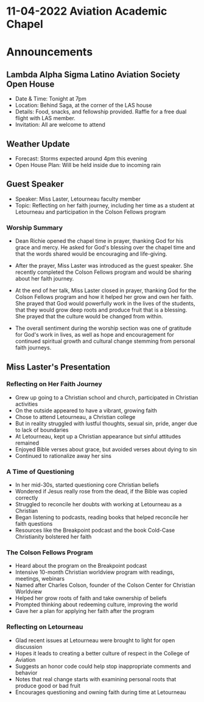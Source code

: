 # 11-04-2022 Aviation Academic Chapel



# Announcements

## Lambda Alpha Sigma Latino Aviation Society Open House
- Date & Time: Tonight at 7pm  
- Location: Behind Saga, at the corner of the LAS house
- Details: Food, snacks, and fellowship provided. Raffle for a free dual flight with LAS member. 
- Invitation: All are welcome to attend

## Weather Update
- Forecast: Storms expected around 4pm this evening
- Open House Plan: Will be held inside due to incoming rain

## Guest Speaker 
- Speaker: Miss Laster, Letourneau faculty member
- Topic: Reflecting on her faith journey, including her time as a student at Letourneau and participation in the Colson Fellows program


### Worship Summary

- Dean Richie opened the chapel time in prayer, thanking God for his grace and mercy. He asked for God's blessing over the chapel time and that the words shared would be encouraging and life-giving. 

- After the prayer, Miss Laster was introduced as the guest speaker. She recently completed the Colson Fellows program and would be sharing about her faith journey.

- At the end of her talk, Miss Laster closed in prayer, thanking God for the Colson Fellows program and how it helped her grow and own her faith. She prayed that God would powerfully work in the lives of the students, that they would grow deep roots and produce fruit that is a blessing. She prayed that the culture would be changed from within. 

- The overall sentiment during the worship section was one of gratitude for God's work in lives, as well as hope and encouragement for continued spiritual growth and cultural change stemming from personal faith journeys.


## Miss Laster's Presentation

### Reflecting on Her Faith Journey

- Grew up going to a Christian school and church, participated in Christian activities
- On the outside appeared to have a vibrant, growing faith  
- Chose to attend Letourneau, a Christian college
- But in reality struggled with lustful thoughts, sexual sin, pride, anger due to lack of boundaries
- At Letourneau, kept up a Christian appearance but sinful attitudes remained
- Enjoyed Bible verses about grace, but avoided verses about dying to sin  
- Continued to rationalize away her sins

### A Time of Questioning

- In her mid-30s, started questioning core Christian beliefs
- Wondered if Jesus really rose from the dead, if the Bible was copied correctly
- Struggled to reconcile her doubts with working at Letourneau as a Christian
- Began listening to podcasts, reading books that helped reconcile her faith questions
- Resources like the Breakpoint podcast and the book Cold-Case Christianity bolstered her faith

### The Colson Fellows Program

- Heard about the program on the Breakpoint podcast 
- Intensive 10-month Christian worldview program with readings, meetings, webinars
- Named after Charles Colson, founder of the Colson Center for Christian Worldview
- Helped her grow roots of faith and take ownership of beliefs
- Prompted thinking about redeeming culture, improving the world
- Gave her a plan for applying her faith after the program

### Reflecting on Letourneau

- Glad recent issues at Letourneau were brought to light for open discussion 
- Hopes it leads to creating a better culture of respect in the College of Aviation
- Suggests an honor code could help stop inappropriate comments and behavior
- Notes that real change starts with examining personal roots that produce good or bad fruit
- Encourages questioning and owning faith during time at Letourneau